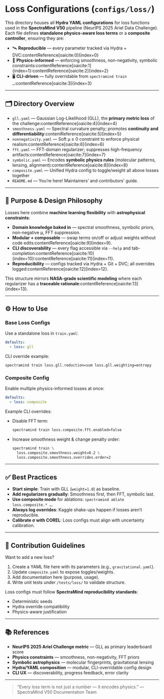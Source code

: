 # Loss Configurations (`configs/loss/`)

This directory houses all **Hydra YAML configurations** for loss functions used in the **SpectraMind V50** pipeline (NeurIPS 2025 Ariel Data Challenge).  
Each file defines **standalone physics-aware loss terms** or a **composite controller**, ensuring they are:

* 🛰 **Reproducible** — every parameter tracked via Hydra + DVC:contentReference[oaicite:0]{index=0}  
* 🔬 **Physics-informed** — enforcing smoothness, non-negativity, symbolic constraints:contentReference[oaicite:1]{index=1}:contentReference[oaicite:2]{index=2}  
* 🖥 **CLI-driven** — fully overridable from `spectramind train …`:contentReference[oaicite:3]{index=3}  

---

## 🗂 Directory Overview

- `gll.yaml` — Gaussian Log-Likelihood (GLL), the **primary metric loss** of the challenge:contentReference[oaicite:4]{index=4}  
- `smoothness.yaml` — Spectral curvature penalty; promotes **continuity and differentiability**:contentReference[oaicite:5]{index=5}  
- `nonnegativity.yaml` — Soft μ ≥ 0 constraint to enforce physical realism:contentReference[oaicite:6]{index=6}  
- `fft.yaml` — FFT-domain regularizer; suppresses high-frequency artifacts:contentReference[oaicite:7]{index=7}  
- `symbolic.yaml` — Encodes **symbolic physics rules** (molecular patterns, lensing, alignment):contentReference[oaicite:8]{index=8}  
- `composite.yaml` — Unified Hydra config to toggle/weight all above losses together  
- `README.md` — You’re here! Maintainers’ and contributors’ guide.

---

## 🎯 Purpose & Design Philosophy

Losses here combine **machine learning flexibility** with **astrophysical constraints**:

* **Domain knowledge baked in** — spectral smoothness, symbolic priors, non-negative μ, FFT suppression.  
* **Modular + composable** — swap terms on/off or adjust weights without code edits:contentReference[oaicite:9]{index=9}.  
* **CLI discoverability** — every flag accessible via `--help` and tab-completion:contentReference[oaicite:10]{index=10}:contentReference[oaicite:11]{index=11}.  
* **Reproducibility** — configs tracked via Hydra + Git + DVC; all overrides logged:contentReference[oaicite:12]{index=12}.  

This structure mirrors **NASA-grade scientific modeling** where each regularizer has a **traceable rationale**:contentReference[oaicite:13]{index=13}.

---

## ⚙️ How to Use

### Base Loss Configs

Use a standalone loss in `train.yaml`:

```yaml
defaults:
  - loss: gll
````

CLI override example:

```bash
spectramind train loss.gll.reduction=sum loss.gll.weighting=entropy
```

### Composite Config

Enable multiple physics-informed losses at once:

```yaml
defaults:
  - loss: composite
```

Example CLI overrides:

* Disable FFT term:

  ```bash
  spectramind train loss.composite.fft.enabled=false
  ```

* Increase smoothness weight & change penalty order:

  ```bash
  spectramind train \
    loss.composite.smoothness.weight=0.2 \
    loss.composite.smoothness.overrides.order=2
  ```

---

## ✅ Best Practices

* **Start simple**: Train with GLL (`weight=1.0`) as baseline.
* **Add regularizers gradually**: Smoothness first, then FFT, symbolic last.
* **Use composite mode** for ablations: `spectramind ablate loss.composite.* …`.
* **Always log overrides**: Kaggle shake-ups happen if losses aren’t reproducible.
* **Calibrate σ with COREL**: Loss configs must align with uncertainty calibration.

---

## 🔧 Contribution Guidelines

Want to add a new loss?

1. Create a YAML file here with its parameters (e.g., `gravitational.yaml`).
2. Update `composite.yaml` to expose toggles/weights.
3. Add documentation here (purpose, usage).
4. Write unit tests under `/tests/loss/` to validate structure.

Loss configs must follow **SpectraMind reproducibility standards**:

* Deterministic seeds
* Hydra override compatibility
* Physics-aware justification

---

## 📚 References

* **NeurIPS 2025 Ariel Challenge metric** — GLL as primary leaderboard score
* **Physics constraints** — smoothness, non-negativity, FFT priors
* **Symbolic astrophysics** — molecular fingerprints, gravitational lensing
* **Hydra/YAML composition** — modular, CLI-overridable config design
* **CLI UX** — discoverability, progress feedback, error clarity

---

> “Every loss term is not just a number — it encodes physics.”
> — SpectraMind V50 Documentation Team

```
